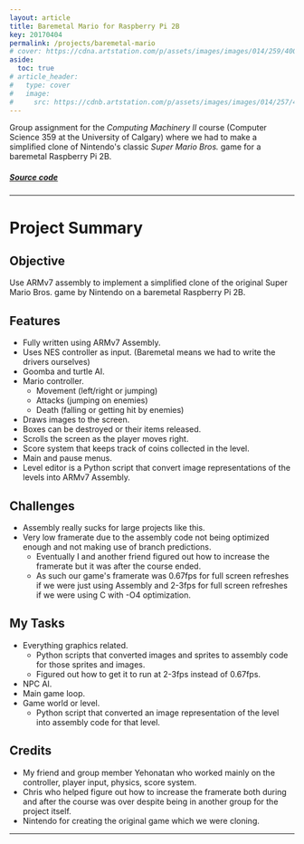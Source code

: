 ```yaml
---
layout: article
title: Baremetal Mario for Raspberry Pi 2B
key: 20170404
permalink: /projects/baremetal-mario
# cover: https://cdna.artstation.com/p/assets/images/images/014/259/400/large/sebastian-kopacz-custom.jpg?1543234486
aside:
  toc: true
# article_header:
#   type: cover
#   image:
#     src: https://cdnb.artstation.com/p/assets/images/images/014/257/445/large/sebastian-kopacz-chessboard02.jpg?1543227840
---
```


Group assignment for the _Computing Machinery II_ course (Computer Science 359 at the University of Calgary) where we had to make a simplified clone of Nintendo's classic _Super Mario Bros._ game for a baremetal Raspberry Pi 2B.

<!--more-->

##### [Source code](https://github.com/Beskamir/Mario-baremetal-pi2)

---
# Project Summary

## Objective

Use ARMv7 assembly to implement a simplified clone of the original Super Mario Bros. game by Nintendo on a baremetal Raspberry Pi 2B. 

## Features
- Fully written using ARMv7 Assembly.
- Uses NES controller as input. (Baremetal means we had to write the drivers ourselves)
- Goomba and turtle AI.
- Mario controller.
  - Movement (left/right or jumping)
  - Attacks (jumping on enemies)
  - Death (falling or getting hit by enemies)
- Draws images to the screen.
- Boxes can be destroyed or their items released.
- Scrolls the screen as the player moves right.
- Score system that keeps track of coins collected in the level.
- Main and pause menus.
- Level editor is a Python script that convert image representations of the levels into ARMv7 Assembly.

## Challenges
- Assembly really sucks for large projects like this.
- Very low framerate due to the assembly code not being optimized enough and not making use of branch predictions.
  - Eventually I and another friend figured out how to increase the framerate but it was after the course ended.
  - As such our game's framerate was 0.67fps for full screen refreshes if we were just using Assembly and 2-3fps for full screen refreshes if we were using C with -O4 optimization.

## My Tasks
- Everything graphics related.
  - Python scripts that converted images and sprites to assembly code for those sprites and images.
  - Figured out how to get it to run at 2-3fps instead of 0.67fps.
- NPC AI.
- Main game loop.
- Game world or level.
  - Python script that converted an image representation of the level into assembly code for that level.

## Credits
- My friend and group member Yehonatan who worked mainly on the controller, player input, physics, score system.
- Chris who helped figure out how to increase the framerate both during and after the course was over despite being in another group for the project itself.
- Nintendo for creating the original game which we were cloning.

---
